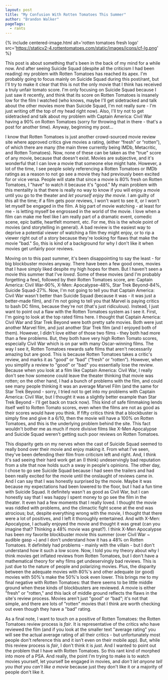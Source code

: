 ```yaml
---
layout: post
title: "My Confusion With Rotten Tomatoes This Summer"
author: "Brandon Walker"
pageTags:
  - rants
---
```

{% include centered-image.html alt='rotten tomatoes fresh logo' src='https://staticv2-4.rottentomatoes.com/static/images/icons/cf-lg.png' %}

This post is about something that's been in the back of my mind for a while now. And after seeing Suicide Squad (despite all the criticism I had been reading) my problem with Rotten Tomatoes has reached its apex. I'm probably going to focus mainly on Suicide Squad during this post/rant, but I'll try to make it clear that this is not the only movie that I think has received a truly unfair tomato score. I'm only focusing on Suicide Squad because I just saw it recently, and think that its score on Rotten Tomatoes is insanely low for the film I watched (who knows, maybe I'll get sidetracked and talk about the other movies more than Suicide Squad, I'm not really sure - I'm just writing off the top of my head right now). Also, I'll try not to get sidetracked and talk about my problem with Captain America: Civil War having a 90% on Rotten Tomatoes (sorry for throwing that in there - that's a post for another time). Anyway, beginning my post...

I know that Rotten Tomatoes is just another crowd-sourced movie review site where approved critics give movies a rating, (either “fresh” or “rotten”), of which there are many (the main three currently being IMDb, Metacritic, and Rotten Tomatoes). Now, none of these can be taken as the "true" score of any movie, because that doesn't exist. Movies are subjective, and it's wonderful that I can love a movie that someone else might hate. However, a lot of the time, I see people solely referencing a Rotten Tomatoes or IMDb ratings as a reason to not go see a movie they had previously been excited for or vice versa. People will state that since a movie is 80% fresh on Rotten Tomatoes, I "have" to watch it because it's "good." My main problem with this mentality is that there is really no way to know if you will enjoy a movie until you go to the theater and _let yourself enjoy the movie_. I am guilty of this all the time; if a film gets poor reviews, I won't want to see it, or I won't let myself be engaged in the film. A big part of movie watching - at least for me - is letting myself be engrossed in the world of the movie. I love when a film can make me feel like I am really part of a dramatic event, comedic scene, epic battle, heartfelt moment, etc. For me, this is the whole point of movies (and storytelling in general). A bad review is the easiest way to deprive a potential viewer of watching a film they might enjoy, or to rip a viewer right out of a story because they're looking for flaws that make the movie "bad." So, this is kind of a background for why I don't like it when movies get unfairly poor reviews.

Moving on to this past summer, it's been disappointing to say the least - for big blockbuster movies anyway. There have been a few good ones, movies that I have simply liked despite my high hopes for them. But I haven't seen a movie this summer that I've _loved_. Some of these movies (and I'm probably forgetting a few), followed by their Rotten Tomatoes score, are: Captain America: Civil War-90%, X-Men: Apocalypse-48%, Star Trek Beyond-84%, Suicide Squad-27%. Now, I'm not going to tell you that Captain America: Civil War wasn't better than Suicide Squad (because it was - it was just a better-made film), and I'm not going to tell you that Marvel is paying critics to bash DC films, because they're not (that's just ridiculous). Instead, I just want to point out a flaw with the Rotten Tomatoes system as I see it. First, I'm going to look at the top rated films here. I thought that Captain America: Civil War and Star Trek Beyond were both pretty safe movies. Both were just another Marvel film, and just another Star Trek film (and I enjoyed both of them). However, I didn't love either of those two films - they both had more than a few problems. But, they both have very high Rotten Tomato scores, especially Civil War which is on par with many Oscar-winning films. The way I see it, Rotten Tomatoes rewards safe films that aren't necessarily amazing but are good. This is because Rotten Tomatoes takes a critic's review, and marks it as "good" or “bad" (“fresh” or “rotten”). However, when you simplify a review to "good" or "bad" you essentially lose the review. Because when you look at a film like Captain America: Civil War, I really don't see how someone could leave the theater thinking that movie was rotten; on the other hand, I had a bunch of problems with the film, and could see many people thinking it was an average Marvel Film (and the same for Star Trek Beyond - sorry, I tried not to get into my problems with Captain America: Civil War, but I thought it was a slightly better example than Star Trek Beyond - I'll get back on track now). This kind of safe filmmaking lends itself well to Rotten Tomato scores, even when the films are not as good as their scores would have you think. If fifty critics think that a blockbuster is simply fine and give it a 6/10, then the movie will have a 100% on Rotten Tomatoes, and this is the underlying problem behind the site. This fact wouldn't bother me as much if more divisive films like X-Men Apocalypse and Suicide Squad weren't getting such poor reviews on Rotten Tomatoes.

This disparity gets on my nerves when the cast of Suicide Squad seemed to really bond over their movie and enjoy making it. From what I've seen, they've been defending their film from criticism left and right. And, I think it's sad seeing their hard work get an (I think) undeservingly bad reputation from a site that now holds such a sway in people's opinions. The other day, I chose to go see Suicide Squad because I had seen the trailers and had been really excited for the movie until the onslaught of reviews came in. And I can say that I was honestly surprised by the movie. Maybe it was because my expectations had been lowered to the floor, but I had a fun time with Suicide Squad. It definitely wasn't as good as Civil War, but I can honestly say that I was happy I spent money to go see the film in the theater. It even had a few moments that I really loved. I thought the movie was riddled with problems, and the climactic fight scene at the end was atrocious; but, despite everything wrong with the movie, I thought that there were a lot of positives, and I left it thoroughly entertained. And with X-Men: Apocalypse, I actually enjoyed the movie and thought it was great (can you imagine that? Thinking a 48% movie was great?). I think X-Men Apocalypse has been my favorite blockbuster movie this summer (over Civil War ~ audible gasp ~) and I don't understand how it has a 48% on Rotten Tomatoes. It definitely had problems - mainly with the villain - but I don't understand how it such a low score. Now, I told you my theory about why I think movies get inflated reviews from Rotten Tomatoes, but I don't have a mathematical theory for why films get undeservingly bad reviews. This is just due to the nature of people and polarizing movies. Plus, the disparity between the adequate movies with 80%'s and other adequate (or good) movies with 50%'s make the 50%'s look even lower. This brings me to my final negative with Rotten Tomatoes: that there seems to be little middle ground when these kinds of blockbusters are reviewed. A movie is either "fresh" or "rotten," and this lack of middle ground reflects the flaws in the site's review process. Movies aren't just "good" or “bad”; it's not that simple, and there are lots of "rotten" movies that I think are worth checking out even though they have a "bad" rating.

As a final note, I want to touch on a positive of Rotten Tomatoes: the Rotten Tomatoes review process is _fair_. It is representative of the critics who have reviewed the film (and if you look at the smaller text "average rating" you will see the actual average rating of all their critics - but unfortunately most people don't reference this and it isn’t even on their mobile app). But, while this review process is _fair_, I don't think it is _just_. And I wanted to point out the problem that I have with Rotten Tomatoes. So this rant kind of morphed into more of a PSA. And really, the point I'm trying to make is to watch movies yourself, let yourself be engaged in movies, and _don't let anyone tell you that you can't like a movie_ because just they don't like it or a majority of people don't like it.
